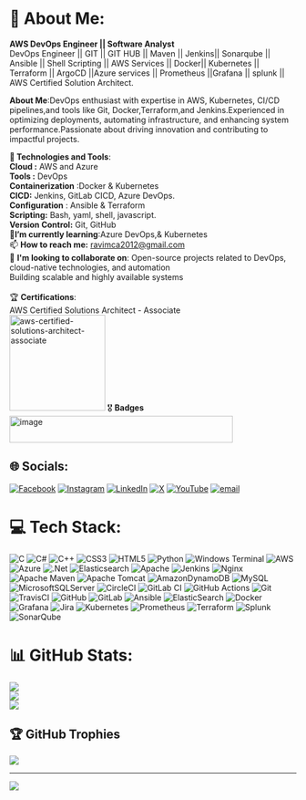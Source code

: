 # 💫 About Me:
**AWS DevOps Engineer || Software Analyst**<br>
DevOps Engineer || GIT || GIT HUB || Maven || Jenkins|| Sonarqube || Ansible || Shell Scripting || AWS Services || Docker|| Kubernetes || Terraform || ArgoCD ||Azure services || Prometheus ||Grafana || splunk || AWS Certified Solution Architect.

**About Me**:DevOps enthusiast with expertise in AWS, Kubernetes, CI/CD pipelines,and tools like Git, Docker,Terraform,and Jenkins.Experienced in optimizing deployments, automating infrastructure, and enhancing system performance.Passionate about driving innovation and contributing to impactful projects.

**🔧 Technologies and Tools**:         
    **Cloud :** AWS and Azure <br> 
    **Tools :** DevOps<br>
    **Containerization** :Docker & Kubernetes<br>
    **CICD:** Jenkins, GitLab CICD, Azure DevOps.<br>
    **Configuration** : Ansible & Terraform<br>
    **Scripting:** Bash, yaml, shell, javascript.<br>
    **Version Control:** Git, GitHub<br>
    🌱**I’m currently learning**:Azure DevOps,& Kubernetes<br>
    📫 **How to reach me:** ravimca2012@gmail.com<br>
    👯 **I'm looking to collaborate on**:
    Open-source projects related to DevOps, cloud-native technologies, and automation<br>
    Building scalable and highly available systems<br><br>
    🏆 **Certifications**:<br> AWS Certified Solutions Architect - Associate<br>
    <img width="168" height="168" alt="aws-certified-solutions-architect-associate" src="https://github.com/user-attachments/assets/39e05aef-6a0c-477b-b425-ea2eec656e63" />
    🎖️ **Badges**<br><img width="392" height="47" alt="image" src="https://github.com/user-attachments/assets/b2bbc4fa-4d91-4ab9-b08e-8a2d65b6b29b" />
    


    
## 🌐 Socials:
[![Facebook](https://img.shields.io/badge/Facebook-%231877F2.svg?logo=Facebook&logoColor=white)](https://facebook.com/https://www.facebook.com/Ravikumar12balu/) [![Instagram](https://img.shields.io/badge/Instagram-%23E4405F.svg?logo=Instagram&logoColor=white)](https://instagram.com/https://www.instagram.com/b.ravikumar_official/?igsh=NDlwY2w0b3A1aHMz#) [![LinkedIn](https://img.shields.io/badge/LinkedIn-%230077B5.svg?logo=linkedin&logoColor=white)](https://linkedin.com/in/https://www.linkedin.com/in/ravi-kumar-b-40b39532/) [![X](https://img.shields.io/badge/X-black.svg?logo=X&logoColor=white)](https://x.com/https://x.com/ralstonravi?t=TsAaiwidxvLUX_3NAHeH5g&s=09) [![YouTube](https://img.shields.io/badge/YouTube-%23FF0000.svg?logo=YouTube&logoColor=white)](https://youtube.com/@https://www.youtube.com/@ravikumarb3895) [![email](https://img.shields.io/badge/Email-D14836?logo=gmail&logoColor=white)](mailto:ravimca2012@gmail.com) 

# 💻 Tech Stack:
![C](https://img.shields.io/badge/c-%2300599C.svg?style=for-the-badge&logo=c&logoColor=white) ![C#](https://img.shields.io/badge/c%23-%23239120.svg?style=for-the-badge&logo=csharp&logoColor=white) ![C++](https://img.shields.io/badge/c++-%2300599C.svg?style=for-the-badge&logo=c%2B%2B&logoColor=white) ![CSS3](https://img.shields.io/badge/css3-%231572B6.svg?style=for-the-badge&logo=css3&logoColor=white) ![HTML5](https://img.shields.io/badge/html5-%23E34F26.svg?style=for-the-badge&logo=html5&logoColor=white) ![Python](https://img.shields.io/badge/python-3670A0?style=for-the-badge&logo=python&logoColor=ffdd54) ![Windows Terminal](https://img.shields.io/badge/Windows%20Terminal-%234D4D4D.svg?style=for-the-badge&logo=windows-terminal&logoColor=white) ![AWS](https://img.shields.io/badge/AWS-%23FF9900.svg?style=for-the-badge&logo=amazon-aws&logoColor=white) ![Azure](https://img.shields.io/badge/azure-%230072C6.svg?style=for-the-badge&logo=microsoftazure&logoColor=white) ![.Net](https://img.shields.io/badge/.NET-5C2D91?style=for-the-badge&logo=.net&logoColor=white) ![Elasticsearch](https://img.shields.io/badge/elasticsearch-%230377CC.svg?style=for-the-badge&logo=elasticsearch&logoColor=white) ![Apache](https://img.shields.io/badge/apache-%23D42029.svg?style=for-the-badge&logo=apache&logoColor=white) ![Jenkins](https://img.shields.io/badge/jenkins-%232C5263.svg?style=for-the-badge&logo=jenkins&logoColor=white) ![Nginx](https://img.shields.io/badge/nginx-%23009639.svg?style=for-the-badge&logo=nginx&logoColor=white) ![Apache Maven](https://img.shields.io/badge/Apache%20Maven-C71A36?style=for-the-badge&logo=Apache%20Maven&logoColor=white) ![Apache Tomcat](https://img.shields.io/badge/apache%20tomcat-%23F8DC75.svg?style=for-the-badge&logo=apache-tomcat&logoColor=black) ![AmazonDynamoDB](https://img.shields.io/badge/Amazon%20DynamoDB-4053D6?style=for-the-badge&logo=Amazon%20DynamoDB&logoColor=white) ![MySQL](https://img.shields.io/badge/mysql-4479A1.svg?style=for-the-badge&logo=mysql&logoColor=white) ![MicrosoftSQLServer](https://img.shields.io/badge/Microsoft%20SQL%20Server-CC2927?style=for-the-badge&logo=microsoft%20sql%20server&logoColor=white) ![CircleCI](https://img.shields.io/badge/circleci-%23161616.svg?style=for-the-badge&logo=circleci&logoColor=white) ![GitLab CI](https://img.shields.io/badge/gitlab%20CI-%23181717.svg?style=for-the-badge&logo=gitlab&logoColor=white) ![GitHub Actions](https://img.shields.io/badge/github%20actions-%232671E5.svg?style=for-the-badge&logo=githubactions&logoColor=white) ![Git](https://img.shields.io/badge/git-%23F05033.svg?style=for-the-badge&logo=git&logoColor=white) ![TravisCI](https://img.shields.io/badge/travis%20ci-%232B2F33.svg?style=for-the-badge&logo=travis&logoColor=white) ![GitHub](https://img.shields.io/badge/github-%23121011.svg?style=for-the-badge&logo=github&logoColor=white) ![GitLab](https://img.shields.io/badge/gitlab-%23181717.svg?style=for-the-badge&logo=gitlab&logoColor=white) ![Ansible](https://img.shields.io/badge/ansible-%231A1918.svg?style=for-the-badge&logo=ansible&logoColor=white) ![ElasticSearch](https://img.shields.io/badge/-ElasticSearch-005571?style=for-the-badge&logo=elasticsearch) ![Docker](https://img.shields.io/badge/docker-%230db7ed.svg?style=for-the-badge&logo=docker&logoColor=white) ![Grafana](https://img.shields.io/badge/grafana-%23F46800.svg?style=for-the-badge&logo=grafana&logoColor=white) ![Jira](https://img.shields.io/badge/jira-%230A0FFF.svg?style=for-the-badge&logo=jira&logoColor=white) ![Kubernetes](https://img.shields.io/badge/kubernetes-%23326ce5.svg?style=for-the-badge&logo=kubernetes&logoColor=white) ![Prometheus](https://img.shields.io/badge/Prometheus-E6522C?style=for-the-badge&logo=Prometheus&logoColor=white) ![Terraform](https://img.shields.io/badge/terraform-%235835CC.svg?style=for-the-badge&logo=terraform&logoColor=white) ![Splunk](https://img.shields.io/badge/splunk-%23000000.svg?style=for-the-badge&logo=splunk&logoColor=white) ![SonarQube](https://img.shields.io/badge/SonarQube-black?style=for-the-badge&logo=sonarqube&logoColor=4E9BCD)
# 📊 GitHub Stats:
![](https://github-readme-stats.vercel.app/api?username=ravib007&theme=dark&hide_border=false&include_all_commits=true&count_private=true)<br/>
![](https://nirzak-streak-stats.vercel.app/?user=ravib007&theme=dark&hide_border=false)<br/>
![](https://github-readme-stats.vercel.app/api/top-langs/?username=ravib007&theme=dark&hide_border=false&include_all_commits=true&count_private=true&layout=compact)

## 🏆 GitHub Trophies
![](https://github-profile-trophy.vercel.app/?username=ravib007&theme=radical&no-frame=false&no-bg=false&margin-w=4)

---
[![](https://visitcount.itsvg.in/api?id=ravib007&icon=0&color=0)](https://visitcount.itsvg.in)

<!-- Proudly created with GPRM ( https://gprm.itsvg.in ) -->
